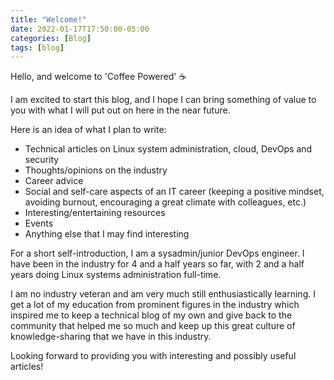 ```yaml
---
title: "Welcome!"
date: 2022-01-17T17:50:00-05:00
categories: [Blog]
tags: [blog]
---
```


Hello, and welcome to 'Coffee Powered' ☕️

I am excited to start this blog, and I hope I can bring something of value to you with what I will put out on here in the near future.

Here is an idea of what I plan to write:

- Technical articles on Linux system administration, cloud, DevOps and security
- Thoughts/opinions on the industry
- Career advice
- Social and self-care aspects of an IT career (keeping a positive mindset, avoiding burnout, encouraging a great climate with colleagues, etc.)
- Interesting/entertaining resources
- Events
- Anything else that I may find interesting

For a short self-introduction, I am a sysadmin/junior DevOps engineer. I have been in the industry for 4 and a half years so far, with 2 and a half years doing Linux systems administration full-time.

I am no industry veteran and am very much still enthusiastically learning. I get a lot of my education from prominent figures in the industry which inspired me to keep a technical blog of my own and give back to the community that helped me so much and keep up this great culture of knowledge-sharing that we have in this industry.

Looking forward to providing you with interesting and possibly useful articles!
